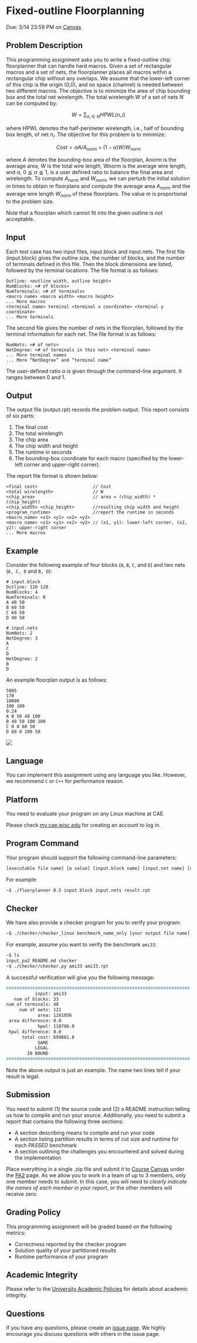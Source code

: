 # Fixed-outline Floorplanning

Due: 3/14 23:59 PM on [Canvas](https://canvas.wisc.edu/courses/384667/assignments/2252425)

## Problem Description

This programming assignment asks you to write a fixed-outline chip floorplanner that can handle hard macros. Given a set of rectangular macros and a set of nets, the floorplanner places all macros within a rectangular chip without any overlaps. We assume that the lower-left corner of this chip is the origin (0,0), and no space (channel) is needed between two different macros. The objective is to minimize the area of chip bounding box and the total net wirelength. The total wirelength $W$ of a set of nets $N$ can be computed by:

$$
W = \sum_{n_i \in N} HPWL(n\_i)
$$

where HPWL denotes the half-perimeter wirelength, i.e., half of bounding box length, of net $n_i$. The objective for this problem is to minimize:

$$
Cost = \alpha A/A_{norm} + (1 - \alpha) W/W_{norm}
$$

where $A$ denotes the bounding-box area of the floorplan, Anorm is the average area, $W$ is the total wire length, Wnorm is the average wire length, and $\alpha$, $0 ≦ \alpha ≦ 1$, is a user defined ratio to balance the final area and wirelength. To compute $A_{norm}$ and $W_{norm}$, we can perturb the initial solution $m$ times to obtain $m$ floorplans and compute the average area $A_{norm}$ and the average wire length $W_{norm}$ of these floorplans. The value $m$ is proportional to the problem size. 

Note that a floorplan which cannot fit into the given outline is not acceptable.

## Input

Each test case has two input files, input.block and input.nets. The first file (input.block) gives the outline size, the number of blocks, and the number of terminals defined in this file. Then the block dimensions are listed, followed by the terminal locations. The file format is as follows:

```text
Outline: <outline width, outline height> 
NumBlocks: <# of blocks> 
NumTerminals: <# of terminals>
<macro name> <macro width> <macro height> 
... More macros
<terminal name> terminal <terminal x coordinate> <terminal y coordinate> 
... More terminals
```

The second file gives the number of nets in the floorplan, followed by the terminal information for each net. The file format is as follows:

```text
NumNets: <# of nets>
NetDegree: <# of terminals in this net> <terminal name>
... More terminal names
... More “NetDegree” and “terminal name”
```

The user-defined ratio α is given through the command-line argument. It ranges between 0 and 1.

## Output

The output file (output.rpt) records the problem output. This report consists of six parts: 
  1. The final cost
  2. The total wirelength
  3. The chip area
  4. The chip width and height
  5. The runtime in seconds
  6. The bounding-box coordinate for each macro (specified by the lower-left corner and upper-right corner). 

The report file format is shown below:


```text
<final cost>                     // Cost 
<total wirelength>               // W
<chip_area>                      // area = (chip_width) * (chip_height)
<chip_width> <chip_height>       //resulting chip width and height
<program_runtime>                //report the runtime in seconds
<macro_name> <x1> <y1> <x2> <y2> 
<macro_name> <x1> <y1> <x2> <y2> // (x1, y1): lower-left corner, (x2, y2): upper-right corner 
... More macros
```

## Example

Consider the following example of four blocks (`A`, `B`, `C`, and `D`) and two nets (`A, C, D` and `B, D`):

```text
# input.block
Outline: 120 120 
NumBlocks: 4 
NumTerminals: 0 
A 40 50
B 60 50 
C 60 50 
D 40 50
```

```text
# input.nets
NumNets: 2 
NetDegree: 3 
A
C
D 
NetDegree: 2 
B
D
```

An example floorplan output is as follows:

```
5085 
170 
10000 
100 100 
0.24
A 0 50 40 100 
B 40 50 100 100 
C 0 0 60 50 
D 60 0 100 50
```

![](images/example.png)


## Language

You can implement this assignment using any language you like. However, we recommend `C` or `C++` for performance reason.

## Platform

You need to evaluate your program on any Linux machine at CAE.

Please check [my.cae.wisc.edu](https://my.cae.wisc.edu/) for creating an account to log in.


## Program Command 

Your program should support the following command-line parameters:

```bash
[executable file name] [α value] [input.block name] [input.net name] [output file name]
```

For example:

```bash
~$ ./floorplanner 0.5 input.block input.nets result.rpt
```

## Checker 

We have also provide a checker program for you to verify your program:

```bash
~$ ./checker/checker_linux benchmark_name_only [your output file name]
```

For example, assume you want to verify the benchmark `ami33`:

```bash
~$ ls
input_pa2 README.md checker
~$ ./checker/checker.py ami33 ami33.rpt  
```

A successful verification will give you the following message:

```bash
######################################################################
           input: ami33
   num of blocks: 33
num of terminals: 40
     num of nets: 121
            area: 1281056
 area difference: 0.0
            hpwl: 118706.0
 hpwl difference: 0.0
      total cost: 699881.0
            SAME
           LEGAL
        IN BOUND
######################################################################
```

Note the above output is just an example. The name two lines tell if your result is legal.


## Submission

You need to submit (1) the source code and (2) a README instruction telling us how to compile and run your source.
Additionally, you need to submit a report that contains the following three sections:

+ A section describing means to compile and run your code 
+ A section listing partition results in terms of cut size and runtime for each *PASSED* benchmark 
+ A section outlining the challenges you encountered and solved during the implementation

Place everything in a single .zip file and submit it to [Course Canvas](https://canvas.wisc.edu/courses/384667/) under the 
[PA2](https://canvas.wisc.edu/courses/384667/assignments/2252425) page. 
As we allow you to work in a team of up to 3 members, only one member needs to submit.
In this case, you will need to *clearly indicate the names of each member in your report*, or
the other members will receive zero.

## Grading Policy

This programming assignment will be graded based on the following metrics:

+ Correctness reported by the checker program
+ Solution quality of your partitioned results
+ Runtime performance of your program

## Academic Integrity

Please refer to the [University Academic Policies](https://conduct.students.wisc.edu/academic-misconduct/) for details about academic integrity.

## Questions

If you have any questions, please create an [issue page](https://github.com/tsung-wei-huang/ece556/issues). We highly encourage you discuss questions with others in the issue page.
